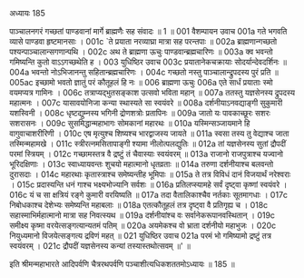 अध्यायः 185

पाञ्चालनगरं गच्छतां पाण्डवानां मार्गे ब्राह्मणैः सह संवादः ॥ 1 ॥
001	वैशम्पायन उवाच 
001a	गते भगवति व्यासे पाण्डवा हृष्टमानसाः ।
001c	`ते प्रयाता नरव्याघ्रा मात्रा सह परन्तपाः ॥
002a	ब्राह्मणान्गच्छतो पश्यन्पाञ्चालान्सगणान्पथि ।
002c	अथ ते ब्राह्मणा ऊचुः पाण्डवान्ब्रह्मचारिणः ॥
003a	क्व भवन्तो गमिष्यन्ति कुतो वाऽऽगच्छथेति ह ।
003	युधिष्ठिर उवाच 
003c	प्रयातानेकचक्रायाः सोदर्यान्देवदर्शिनः ॥
004a	भवन्तो नोऽभिजानन्तु सहितान्ब्रह्मचारिणः ।
004c	गच्छतो नस्तु पाञ्चालान्द्रुपदस्य पुरं प्रति ॥
005ac	इच्छामो भवतो ज्ञातुं परं कौतूहलं हि नः ॥
006	ब्राह्मणा ऊचुः 
006a	एते सार्धं प्रयाताः स्मो वयमप्यत्र गामिनः ।
006c	तत्राप्यद्भुतसङ्काश उत्सवो भविता महान् ॥
007a	ततस्तु यज्ञसेनस्य द्रुपदस्य महात्मनः ।
007c	यासावयोनिजा कन्या स्थास्यते सा स्वयंवरे ॥
008a	दर्शनीयाऽनवद्याङ्गी सुकुमारी यशस्विनी ।
008c	धृष्टद्युम्नस्य भगिनी द्रोणशत्रोः प्रतापिनः ॥
009a	जातो यः पावकाच्छूरः सशरः सशरासनः ।
009c	सुसमिद्धान्महाभागः सोमकानां महारथः ॥
010a	यस्मिन्सञ्जायमाने हि वागुवाचाशरीरिणी ।
010c	एष मृत्युश्च शिष्यश्च भारद्वाजस्य जायते ॥
011a	स्वसा तस्य तु वेद्याश्च जाता तस्मिन्महामखे ।
011c	स्त्रीरत्नमसितापाङ्गी श्यामा नीलोत्पलद्युतिः ॥
012a	तां यज्ञसेनस्य सुतां द्रौपदीं परमां स्त्रियम् ।
012c	गच्छामस्तत्र वै द्रष्टुं तं चैवास्याः स्वयंवरम् ॥
013a	राजानो राजपुत्राश्च यज्वानो भूरिदक्षिणाः ।
013c	स्वाध्यायवन्तः शुचयो महात्मानो धृतव्रताः ॥
014a	तरुणा दर्शनीयाश्च बलवन्तो दुरासदाः ।
014c	महारथाः कृतास्त्राश्च समेष्यन्तीह भूमिपाः ॥
015a	ते तत्र विविधं दानं विजयार्थं नरेश्वराः ।
015c	प्रदास्यन्ति धनं गाश्च भक्ष्यभोज्यानि सर्वशः ॥
016a	प्रतिलप्स्यामहे सर्वं दृष्ट्वा कृष्णां स्वयंवरे ।
016c	यं च सा क्षत्रियं रङ्गे कुमारी वरयिष्यति ॥
017a	तदा वैतालिकाश्चैव नर्तकाः सूतमागधाः ।
017c	निबोधकाश्च देशेभ्यः समेष्यन्ति महाबलाः ॥
018a	एतत्कौतूहलं तत्र दृष्ट्वा वै प्रतिगृह्य च ।
018c	सहास्माभिर्महात्मानो मात्रा सह निवत्स्यथ ॥
019a	दर्शनीयांश्च वः सर्वानेकरूपानवस्थितान् ।
019c	समीक्ष्य कृष्मा वरयेत्सङ्गत्यान्यतमं पतिम् ॥
020a	अयमेकश्च वो भ्राता दर्शनीयो महाभुजः ।
020c	नियुध्यमानो विजयेत्सङ्गत्य द्रविणं महत् ॥
021	युधिष्ठिर उवाच 
021a	परमं भो गमिष्यामो द्रष्टुं तत्र स्वयंवरम् ।
021c	द्रौपदीं यज्ञसेनस्य कन्यां तस्यास्तथोत्सवम् ॥' ॥

इति श्रीमन्महाभारते आदिपर्वणि चैत्ररथपर्वणि पञ्चाशीत्यधिकशततमोऽध्यायः ॥ 185 ॥
